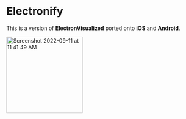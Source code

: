 # Electronify

This is a version of **ElectronVisualized** ported onto **iOS** and **Android**.

<img width="200" alt="Screenshot 2022-09-11 at 11 41 49 AM" src="https://user-images.githubusercontent.com/35755386/203908456-1596cf2c-c24e-4cfe-a520-4c97ddc37726.jpg">
